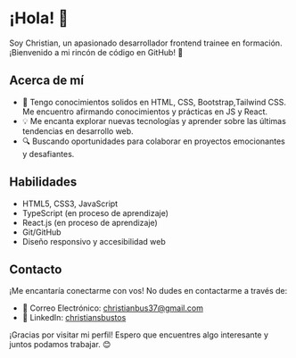 # ¡Hola! 👋

Soy Christian, un apasionado desarrollador frontend trainee en formación. ¡Bienvenido a mi rincón de código en GitHub! 🚀

## Acerca de mí

- 🌱 Tengo conocimientos solidos en HTML, CSS, Bootstrap,Tailwind CSS. Me encuentro afirmando conocimientos y prácticas en JS y React.
- 💡 Me encanta explorar nuevas tecnologías y aprender sobre las últimas tendencias en desarrollo web.
- 🔍 Buscando oportunidades para colaborar en proyectos emocionantes y desafiantes.

## Habilidades

- HTML5, CSS3, JavaScript
- TypeScript (en proceso de aprendizaje)
- React.js (en proceso de aprendizaje)
- Git/GitHub
- Diseño responsivo y accesibilidad web


## Contacto

¡Me encantaría conectarme con vos! No dudes en contactarme a través de:

- 📧 Correo Electrónico: christianbus37@gmail.com
- 💼 LinkedIn: [christiansbustos](https://www.linkedin.com/in/christiansbustos/)

¡Gracias por visitar mi perfil! Espero que encuentres algo interesante y juntos podamos trabajar. 😊
